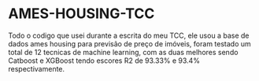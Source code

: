 # AMES-HOUSING-TCC
Todo o codigo que usei durante a escrita do meu TCC, ele usou a base de dados ames housing para previsão de preço de imóveis, foram testado um total de 12 tecnicas de machine learning, com as duas melhores sendo Catboost e XGBoost tendo escores R2 de 93.33% e 93.4% respectivamente.
